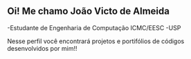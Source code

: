## Oi! Me chamo João Victo de Almeida
-Estudante de Engenharia de Computação ICMC/EESC -USP

Nesse perfil você encontrará projetos e portifólios de códigos desenvolvidos por mim!!
